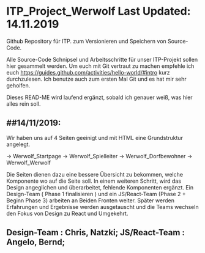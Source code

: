 # ITP_Project_Werwolf Last Updated: 14.11.2019
Github Repository für ITP. zum Versionieren und Speichern von Source-Code.

Alle Source-Code Schnipsel und Arbeitsschritte für unser ITP-Projekt sollen hier gesammelt werden. 
Um euch mit Git vertraut zu machen empfehle ich euch https://guides.github.com/activities/hello-world/#intro kurz durchzulesen. 
Ich benutze auch zum ersten Mal Git und es hat mir sehr geholfen.

Dieses READ-ME wird laufend ergänzt, sobald ich genauer weiß, was hier alles rein soll.

##14/11/2019:
---------------------------------------------------------------------------------------------------------------------------------
Wir haben uns auf 4 Seiten geeinigt und mit HTML eine Grundstruktur angelegt. 

 -> Werwolf_Startpage
 -> Werwolf_Spielleiter
 -> Werwolf_Dorfbewohner
 -> Werwolf_Werwolf
 
Die Seiten dienen dazu eine bessere Übersicht zu bekommen, welche Komponente wo auf die Seite soll.
In einem weiteren Schritt, wird das Design angeglichen und überarbeitet, fehlende Komponenten ergänzt.
Ein Design-Team ( Phase 1 finalisieren ) und ein JS/React-Team (Phase 2 + Beginn Phase 3) arbeiten an Beiden Fronten weiter.
Später werden Erfahrungen und Ergebnisse werden ausgetauscht und die Teams wechseln den Fokus von Design zu React und Umgekehrt.

Design-Team : Chris, Natzki;
JS/React-Team : Angelo, Bernd;
---------------------------------------------------------------------------------------------------------------------------------

